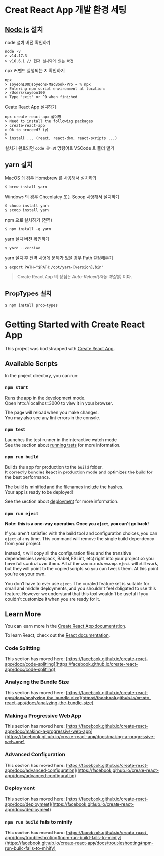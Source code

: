 # Creat React App 개발 환경 세팅

## [Node.js](https://nodejs.org/ko/) 설치

node 설치 버전 확인하기
```shell
node -v
> v14.17.3
> v16.6.1 // 현재 설치되어 있는 버전
```
npx 커맨드 실행되는 지 확인하기
```shell
npx
> soyeon100@soyeons-MacBook-Pro ~ % npx
> Entering npm script environment at location:
> /Users/soyeon100
> Type 'exit' or ^D when finished
```
Ceate React App 설치하기  

```shell
npx create-react-app 폴더명
> Need to install the following packages:
> create-react-app
> Ok to proceed? (y)
y
> install ... (react, react-dom, react-scripts ...)
```
설치가 완료되면 ```code 폴더명``` 명령어로 VSCode 로 폴더 열기

## yarn 설치
MacOS 의 경우 Homebrew 를 사용해서 설치하기
```shell
$ brew install yarn
```
Windows 의 경우 Chocolatey 또는 Scoop 사용해서 설치하기
```shell
$ choco install yarn
$ scoop install yarn
```
npm 으로 설치하기 (전역) 
```shell
$ npm install -g yarn
```

yarn 설치 버전 확인하기
```shell
$ yarn --version
```

yarn 설치 후 전역 사용에 문제가 있을 경우 Path 설정해주기
```shell
$ export PATH="$PATH:/opt/yarn-[version]/bin"
```

> Create React App 의 장점은 *Auto-Reload(자동 재실행)* 이다.

## PropTypes 설치
```shell
$ npm install prop-types
```




# Getting Started with Create React App

This project was bootstrapped with [Create React App](https://github.com/facebook/create-react-app).

## Available Scripts

In the project directory, you can run:

### `npm start`

Runs the app in the development mode.\
Open [http://localhost:3000](http://localhost:3000) to view it in your browser.

The page will reload when you make changes.\
You may also see any lint errors in the console.

### `npm test`

Launches the test runner in the interactive watch mode.\
See the section about [running tests](https://facebook.github.io/create-react-app/docs/running-tests) for more information.

### `npm run build`

Builds the app for production to the `build` folder.\
It correctly bundles React in production mode and optimizes the build for the best performance.

The build is minified and the filenames include the hashes.\
Your app is ready to be deployed!

See the section about [deployment](https://facebook.github.io/create-react-app/docs/deployment) for more information.

### `npm run eject`

**Note: this is a one-way operation. Once you `eject`, you can't go back!**

If you aren't satisfied with the build tool and configuration choices, you can `eject` at any time. This command will remove the single build dependency from your project.

Instead, it will copy all the configuration files and the transitive dependencies (webpack, Babel, ESLint, etc) right into your project so you have full control over them. All of the commands except `eject` will still work, but they will point to the copied scripts so you can tweak them. At this point you're on your own.

You don't have to ever use `eject`. The curated feature set is suitable for small and middle deployments, and you shouldn't feel obligated to use this feature. However we understand that this tool wouldn't be useful if you couldn't customize it when you are ready for it.

## Learn More

You can learn more in the [Create React App documentation](https://facebook.github.io/create-react-app/docs/getting-started).

To learn React, check out the [React documentation](https://reactjs.org/).

### Code Splitting

This section has moved here: [https://facebook.github.io/create-react-app/docs/code-splitting](https://facebook.github.io/create-react-app/docs/code-splitting)

### Analyzing the Bundle Size

This section has moved here: [https://facebook.github.io/create-react-app/docs/analyzing-the-bundle-size](https://facebook.github.io/create-react-app/docs/analyzing-the-bundle-size)

### Making a Progressive Web App

This section has moved here: [https://facebook.github.io/create-react-app/docs/making-a-progressive-web-app](https://facebook.github.io/create-react-app/docs/making-a-progressive-web-app)

### Advanced Configuration

This section has moved here: [https://facebook.github.io/create-react-app/docs/advanced-configuration](https://facebook.github.io/create-react-app/docs/advanced-configuration)

### Deployment

This section has moved here: [https://facebook.github.io/create-react-app/docs/deployment](https://facebook.github.io/create-react-app/docs/deployment)

### `npm run build` fails to minify

This section has moved here: [https://facebook.github.io/create-react-app/docs/troubleshooting#npm-run-build-fails-to-minify](https://facebook.github.io/create-react-app/docs/troubleshooting#npm-run-build-fails-to-minify)
